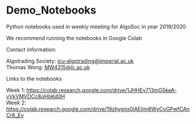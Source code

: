 # Demo_Notebooks
Python notebooks used in weekly meeting for AlgoSoc in year 2019/2020

We recommend running the notebooks in Google Colab

Contact information:

Algotrading Society: icu-algotrading@imperial.ac.uk  
Thomas Wong: MW4315@ic.ac.uk

Links to the notebooks

Week 1: https://colab.research.google.com/drive/1JHHEy713mG5keA-vVkVMVDCc8qHbKd0H  
Week 2: https://colab.research.google.com/drive/19zhygnx0iAEjIm8WyCvGPwfCAnCr8_Ev
